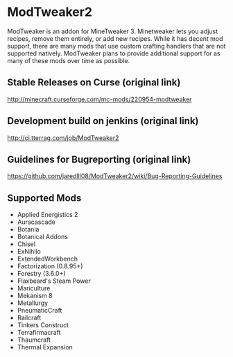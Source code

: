 ModTweaker2
==========
ModTweaker is an addon for MineTweaker 3. Minetweaker lets you adjust recipes, remove them entirely, or add new recipes. While it has decent mod support, there are many mods that use custom crafting handlers that are not supported natively. ModTweaker plans to provide additional support for as many of these mods over time as possible.


Stable Releases on Curse (original link)
----------
http://minecraft.curseforge.com/mc-mods/220954-modtweaker

Development build on jenkins (original link)
----------
http://ci.tterrag.com/job/ModTweaker2


Guidelines for Bugreporting (original link)
----------
https://github.com/jaredlll08/ModTweaker2/wiki/Bug-Reporting-Guidelines


Supported Mods
----------
- Applied Energistics 2
- Auracascade
- Botania
- Botanical Addons
- Chisel
- ExNihilo
- ExtendedWorkbench
- Factorization (0.8.95+)
- Forestry (3.6.0+)
- Flaxbeard's Steam Power
- Mariculture
- Mekanism 8
- Metallurgy
- PneumaticCraft
- Railcraft
- Tinkers Construct
- Terrafirmacraft
- Thaumcraft
- Thermal Expansion
